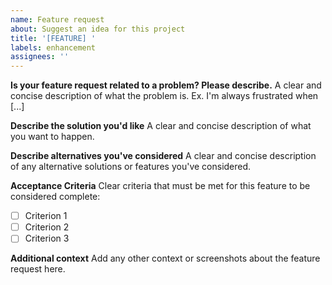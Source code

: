 ```yaml
---
name: Feature request
about: Suggest an idea for this project
title: '[FEATURE] '
labels: enhancement
assignees: ''
---
```


**Is your feature request related to a problem? Please describe.**
A clear and concise description of what the problem is. Ex. I'm always frustrated when [...]

**Describe the solution you'd like**
A clear and concise description of what you want to happen.

**Describe alternatives you've considered**
A clear and concise description of any alternative solutions or features you've considered.

**Acceptance Criteria**
Clear criteria that must be met for this feature to be considered complete:

- [ ] Criterion 1
- [ ] Criterion 2
- [ ] Criterion 3

**Additional context**
Add any other context or screenshots about the feature request here.
